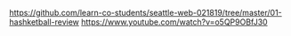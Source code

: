 https://github.com/learn-co-students/seattle-web-021819/tree/master/01-hashketball-review
https://www.youtube.com/watch?v=o5QP9OBfJ30